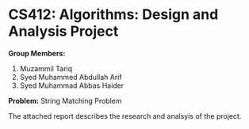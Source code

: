 # CS412: Algorithms: Design and Analysis Project

**Group Members:**
1. Muzammil Tariq
2. Syed Muhammed Abdullah Arif
3. Syed Muhammad Abbas Haider

**Problem:** String Matching Problem

The attached report describes the research and analsyis of the project.
